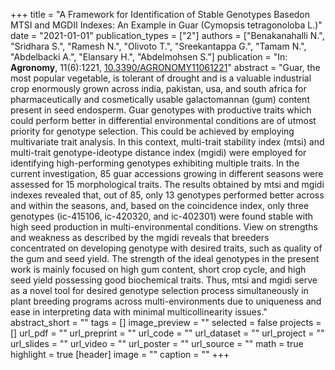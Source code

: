 +++
title = "A Framework for Identification of Stable Genotypes Basedon MTSI and MGDII Indexes: An Example in Guar (Cymopsis tetragonoloba L.)"
date = "2021-01-01"
publication_types = ["2"]
authors = ["Benakanahalli N.", "Sridhara S.", "Ramesh N.", "Olivoto T.", "Sreekantappa G.", "Tamam N.", "Abdelbacki A.", "Elansary H.", "Abdelmohsen S."]
publication = "In: **Agronomy**, 11(6):1221, [10.3390/AGRONOMY11061221](10.3390/AGRONOMY11061221)"
abstract = "Guar, the most popular vegetable, is tolerant of drought and is a valuable industrial crop enormously grown across india, pakistan, usa, and south africa for pharmaceutically and cosmetically usable galactomannan (gum) content present in seed endosperm. Guar genotypes with productive traits which could perform better in differential environmental conditions are of utmost priority for genotype selection. This could be achieved by employing multivariate trait analysis. In this context, multi-trait stability index (mtsi) and multi-trait genotype-ideotype distance index (mgidi) were employed for identifying high-performing genotypes exhibiting multiple traits. In the current investigation, 85 guar accessions growing in different seasons were assessed for 15 morphological traits. The results obtained by mtsi and mgidi indexes revealed that, out of 85, only 13 genotypes performed better across and within the seasons, and, based on the coincidence index, only three genotypes (ic-415106, ic-420320, and ic-402301) were found stable with high seed production in multi-environmental conditions. View on strengths and weakness as described by the mgidi reveals that breeders concentrated on developing genotype with desired traits, such as quality of the gum and seed yield. The strength of the ideal genotypes in the present work is mainly focused on high gum content, short crop cycle, and high seed yield possessing good biochemical traits. Thus, mtsi and mgidi serve as a novel tool for desired genotype selection process simultaneously in plant breeding programs across multi-environments due to uniqueness and ease in interpreting data with minimal multicollinearity issues."
abstract_short = ""
tags = []
image_preview = ""
selected = false
projects = []
url_pdf = ""
url_preprint = ""
url_code = ""
url_dataset = ""
url_project = ""
url_slides = ""
url_video = ""
url_poster = ""
url_source = ""
math = true
highlight = true
[header]
image = ""
caption = ""
+++
